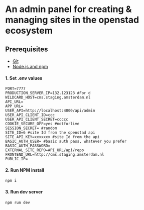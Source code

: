 # An admin panel for creating & managing sites in the openstad ecosystem

## Prerequisites
 - [Git](https://git-scm.com/)
 - [Node.js and npm](https://nodejs.org/en/)


#### 1. Set .env values
```
PORT=7777
PRODUCTION_SERVER_IP=132.123123 #For d
WILDCARD_HOST=cms.staging.amsterdam.nl
API_URL=
APP_URL=
USER_API=http://localhost:4000/api/admin
USER_API_CLIENT_ID=ccc
USER_API_CLIENT_SECRET=ccccc
COOKIE_SECURE_OFF=yes #notforlive
SESSION_SECRET= #random
SITE_ID=6 #site Id from the openstad api
SITE_API_KEY=xxxxxxx #site Id from the api
BASIC_AUTH_USER= #basic auth pass, whatever you prefer
BASIC_AUTH_PASSWORD=
EXTERNAL_SITE_REPO=API_URL/api/repo
FRONTEND_URL=http://cms.staging.amsterdam.nl
PUBLIC_IP=
```

#### 2. Run NPM install

```
npm i
```


#### 3. Run dev server

```
npm run dev
```
